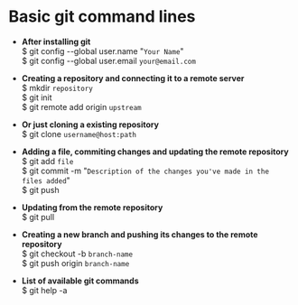 # Basic git command lines

* **After installing git** <br />
$ git config --global user.name "`Your Name`" <br />
$ git config --global user.email `your@email.com`

* **Creating a repository and connecting it to a remote server** <br />
$ mkdir `repository` <br />
$ git init <br />
$ git remote add origin `upstream`

* **Or just cloning a existing repository** <br />
$ git clone `username@host:path`

* **Adding a file, commiting changes and updating the remote repository** <br />
$ git add `file` <br />
$ git commit -m "`Description of the changes you've made in the files added`" <br />
$ git push

* **Updating from the remote repository** <br />
$ git pull

* **Creating a new branch and pushing its changes to the remote repository** <br />
$ git checkout -b `branch-name` <br />
$ git push origin `branch-name` <br />

* **List of available git commands** <br />
$ git help -a
